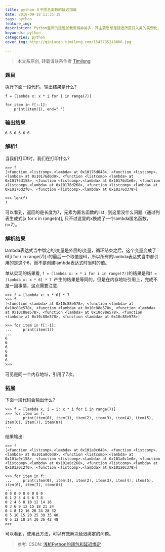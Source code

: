 ```yaml
---
title: python-关于匿名函数的延迟加载
date: 2018-09-18 11:35:19
tags: python
feature_img:
description: Python里面的延迟加载用得非常多，其主要思想是延迟所要引入类的实例化，节省一些初始化所需要的时间和空间。
keywords: python
categories: python
cover_img: http://qiniucdn.timilong.com/1543735243806.jpg

---
```


> 本文系原创, 转载请联系作者 [Timilong](http://blog.timilong.com/about)

### 题目
执行下面一段代码，输出结果是什么?

```
f = [lambda x: x * i for i in range(7)]

for item in f[:-1]:
    print(item(1), end=" ")

```

### 输出结果
```
6 6 6 6 6 6
```

### 解析f
当我们打印f时，我们在打印什么?
```
>>> f
[<function <listcomp>.<lambda> at 0x10176d048>, <function <listcomp>.<lambda> at 0x10176d0d0>, <function <listcomp>.<lambda> at 0x10176d158>, <function <listcomp>.<lambda> at 0x10176d1e0>, <function <listcomp>.<lambda> at 0x10176d268>, <function <listcomp>.<lambda> at 0x10176d2f0>, <function <listcomp>.<lambda> at 0x10176d378>]

>>> len(f)
7
```
可以看到，返回的是长度为7，元素为匿名函数的list , 到这里没什么问题（通过列表生成式[x for x in range(n)], 只不过这里的x换成了一个lambda匿名函数，n=7）。

### 解析结果
lambda表达式当中绑定的i变量是外层的i变量，循环结束之后，这个变量变成了6([i for i in range(7)] i的最后一个取值是6)，所以所有的lambda表达式当中都引用的是这个6，而不是创建lambda表达式时当时的值。

单从实现的结果看, `f = [lambda x: x * i for i in range(7)]`的结果是和`f = [lambda x: x * 6] * 7 `产生的结果是等同的。但是在内存地址引用上，完成不是一回事情，这点需要注意.
```
>>> f = [lambda x: x * 6] * 7
>>> f
[<function <lambda> at 0x10c88e578>, <function <lambda> at 0x10c88e578>, <function <lambda> at 0x10c88e578>, <function <lambda> at 0x10c88e578>, <function <lambda> at 0x10c88e578>, <function <lambda> at 0x10c88e578>, <function <lambda> at 0x10c88e578>]

>>> for item in f[:-1]:
...     print(item(1))
...
6
6
6
6
6
6
>>>
```
可见是同一个内存地址，引用了7次。

### 拓展
下面一段代码会输出什么?
```
>>> f = [lambda x, i = i: x * i for i in range(7)]
>>> for item in f:
...     print(item(0), item(1), item(2), item(3), item(4), item(5), item(6), item(7), item(8))
...
```

结果输出:        
```
>>> f
[<function <listcomp>.<lambda> at 0x101a0c048>, <function <listcomp>.<lambda> at 0x101a0c0d0>, <function <listcomp>.<lambda> at 0x101a0c158>, <function <listcomp>.<lambda> at 0x101a0c1e0>, <function <listcomp>.<lambda> at 0x101a0c268>, <function <listcomp>.<lambda> at 0x101a0c2f0>, <function <listcomp>.<lambda> at 0x101a0c378>]

>>> for item in f:
...     print(item(0), item(1), item(2), item(3), item(4), item(5), item(6), item(7), item(8))
...
0 0 0 0 0 0 0 0 0
0 1 2 3 4 5 6 7 8
0 2 4 6 8 10 12 14 16
0 3 6 9 12 15 18 21 24
0 4 8 12 16 20 24 28 32
0 5 10 15 20 25 30 35 40
0 6 12 18 24 30 36 42 48
>>>
```
可以看到，使用此方法，可以有效解决延迟绑定的问题。

> 参考: CSDN: [浅析Python的闭包和延迟绑定](https://blog.csdn.net/LeVoleurDombres/article/details/69681063)
